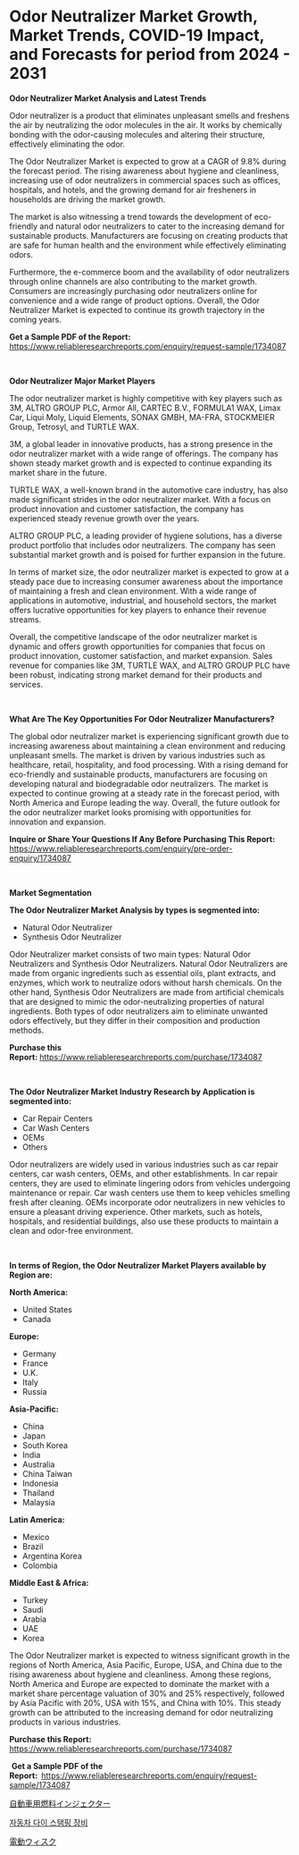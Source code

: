 <p><h1>Odor Neutralizer Market Growth, Market Trends, COVID-19 Impact, and Forecasts for period from 2024 - 2031</h1></p><p><strong>Odor Neutralizer Market Analysis and Latest Trends</strong></p>
<p><p>Odor neutralizer is a product that eliminates unpleasant smells and freshens the air by neutralizing the odor molecules in the air. It works by chemically bonding with the odor-causing molecules and altering their structure, effectively eliminating the odor.</p><p>The Odor Neutralizer Market is expected to grow at a CAGR of 9.8% during the forecast period. The rising awareness about hygiene and cleanliness, increasing use of odor neutralizers in commercial spaces such as offices, hospitals, and hotels, and the growing demand for air fresheners in households are driving the market growth.</p><p>The market is also witnessing a trend towards the development of eco-friendly and natural odor neutralizers to cater to the increasing demand for sustainable products. Manufacturers are focusing on creating products that are safe for human health and the environment while effectively eliminating odors.</p><p>Furthermore, the e-commerce boom and the availability of odor neutralizers through online channels are also contributing to the market growth. Consumers are increasingly purchasing odor neutralizers online for convenience and a wide range of product options. Overall, the Odor Neutralizer Market is expected to continue its growth trajectory in the coming years.</p></p>
<p><strong>Get a Sample PDF of the Report:&nbsp;</strong> <a href="https://www.reliableresearchreports.com/enquiry/request-sample/1734087">https://www.reliableresearchreports.com/enquiry/request-sample/1734087</a></p>
<p>&nbsp;</p>
<p><strong>Odor Neutralizer Major Market Players</strong></p>
<p><p>The odor neutralizer market is highly competitive with key players such as 3M, ALTRO GROUP PLC, Armor All, CARTEC B.V., FORMULA1 WAX, Limax Car, Liqui Moly, Liquid Elements, SONAX GMBH, MA-FRA, STOCKMEIER Group, Tetrosyl, and TURTLE WAX. </p><p>3M, a global leader in innovative products, has a strong presence in the odor neutralizer market with a wide range of offerings. The company has shown steady market growth and is expected to continue expanding its market share in the future. </p><p>TURTLE WAX, a well-known brand in the automotive care industry, has also made significant strides in the odor neutralizer market. With a focus on product innovation and customer satisfaction, the company has experienced steady revenue growth over the years.</p><p>ALTRO GROUP PLC, a leading provider of hygiene solutions, has a diverse product portfolio that includes odor neutralizers. The company has seen substantial market growth and is poised for further expansion in the future.</p><p>In terms of market size, the odor neutralizer market is expected to grow at a steady pace due to increasing consumer awareness about the importance of maintaining a fresh and clean environment. With a wide range of applications in automotive, industrial, and household sectors, the market offers lucrative opportunities for key players to enhance their revenue streams.</p><p>Overall, the competitive landscape of the odor neutralizer market is dynamic and offers growth opportunities for companies that focus on product innovation, customer satisfaction, and market expansion. Sales revenue for companies like 3M, TURTLE WAX, and ALTRO GROUP PLC have been robust, indicating strong market demand for their products and services.</p></p>
<p>&nbsp;</p>
<p><strong>What Are The Key Opportunities For Odor Neutralizer Manufacturers?</strong></p>
<p><p>The global odor neutralizer market is experiencing significant growth due to increasing awareness about maintaining a clean environment and reducing unpleasant smells. The market is driven by various industries such as healthcare, retail, hospitality, and food processing. With a rising demand for eco-friendly and sustainable products, manufacturers are focusing on developing natural and biodegradable odor neutralizers. The market is expected to continue growing at a steady rate in the forecast period, with North America and Europe leading the way. Overall, the future outlook for the odor neutralizer market looks promising with opportunities for innovation and expansion.</p></p>
<p><strong>Inquire or Share Your Questions If Any Before Purchasing This Report:</strong> <a href="https://www.reliableresearchreports.com/enquiry/pre-order-enquiry/1734087">https://www.reliableresearchreports.com/enquiry/pre-order-enquiry/1734087</a></p>
<p>&nbsp;</p>
<p><strong>Market Segmentation</strong></p>
<p><strong>The Odor Neutralizer Market Analysis by types is segmented into:</strong></p>
<p><ul><li>Natural Odor Neutralizer</li><li>Synthesis Odor Neutralizer</li></ul></p>
<p><p>Odor Neutralizer market consists of two main types: Natural Odor Neutralizers and Synthesis Odor Neutralizers. Natural Odor Neutralizers are made from organic ingredients such as essential oils, plant extracts, and enzymes, which work to neutralize odors without harsh chemicals. On the other hand, Synthesis Odor Neutralizers are made from artificial chemicals that are designed to mimic the odor-neutralizing properties of natural ingredients. Both types of odor neutralizers aim to eliminate unwanted odors effectively, but they differ in their composition and production methods.</p></p>
<p><strong>Purchase this Report:&nbsp;</strong><a href="https://www.reliableresearchreports.com/purchase/1734087">https://www.reliableresearchreports.com/purchase/1734087</a></p>
<p>&nbsp;</p>
<p><strong>The Odor Neutralizer Market Industry Research by Application is segmented into:</strong></p>
<p><ul><li>Car Repair Centers</li><li>Car Wash Centers</li><li>OEMs</li><li>Others</li></ul></p>
<p><p>Odor neutralizers are widely used in various industries such as car repair centers, car wash centers, OEMs, and other establishments. In car repair centers, they are used to eliminate lingering odors from vehicles undergoing maintenance or repair. Car wash centers use them to keep vehicles smelling fresh after cleaning. OEMs incorporate odor neutralizers in new vehicles to ensure a pleasant driving experience. Other markets, such as hotels, hospitals, and residential buildings, also use these products to maintain a clean and odor-free environment.</p></p>
<p>&nbsp;</p>
<p><strong>In terms of Region, the Odor Neutralizer Market Players available by Region are:</strong></p>
<p>
    <p> <strong> North America: </strong>
        <ul>
            <li>United States</li>
            <li>Canada</li>
        </ul>
        </p> 
    <p> <strong> Europe: </strong>
        <ul>
            <li>Germany</li>
            <li>France</li>
            <li>U.K.</li>
            <li>Italy</li>
            <li>Russia</li>
        </ul>
        </p> 
    <p> <strong> Asia-Pacific: </strong>
        <ul>
            <li>China</li>
            <li>Japan</li>
            <li>South Korea</li>
            <li>India</li>
            <li>Australia</li>
            <li>China Taiwan</li>
            <li>Indonesia</li>
            <li>Thailand</li>
            <li>Malaysia</li>
        </ul>
        </p> 
    <p> <strong> Latin America: </strong>
        <ul>
            <li>Mexico</li>
            <li>Brazil</li>
            <li>Argentina Korea</li>
            <li>Colombia</li>
        </ul>
        </p> 
    <p> <strong> Middle East & Africa: </strong>
        <ul>
            <li>Turkey</li>
            <li>Saudi</li>
            <li>Arabia</li>
            <li>UAE</li>
            <li>Korea</li>
        </ul>
    </p>
    </p>
<p><p>The Odor Neutralizer market is expected to witness significant growth in the regions of North America, Asia Pacific, Europe, USA, and China due to the rising awareness about hygiene and cleanliness. Among these regions, North America and Europe are expected to dominate the market with a market share percentage valuation of 30% and 25% respectively, followed by Asia Pacific with 20%, USA with 15%, and China with 10%. This steady growth can be attributed to the increasing demand for odor neutralizing products in various industries.</p></p>
<p><strong>Purchase this Report: </strong><a href="https://www.reliableresearchreports.com/purchase/1734087">https://www.reliableresearchreports.com/purchase/1734087</a></p>
<p>&nbsp;<strong>Get a Sample PDF of the Report:&nbsp;&nbsp;</strong><a href="https://www.reliableresearchreports.com/enquiry/request-sample/1734087">https://www.reliableresearchreports.com/enquiry/request-sample/1734087</a></p>
<p><strong></strong></p>
<p><p><a href="https://medium.com/@abdielkilback/%E8%87%AA%E5%8B%95%E8%BB%8A%E7%87%83%E6%96%99%E5%99%B4%E5%B0%84%E5%99%A8%E5%B8%82%E5%A0%B4%E3%81%AE%E3%83%88%E3%83%AC%E3%83%B3%E3%83%89%E3%81%A8%E5%B8%82%E5%A0%B4%E5%88%86%E6%9E%90%E3%81%AF-2024%E5%B9%B4%E3%81%8B%E3%82%892031%E5%B9%B4%E3%81%BE%E3%81%A7%E3%81%AE%E4%BA%88%E6%B8%AC%E3%81%95%E3%82%8C%E3%81%A6%E3%81%84%E3%81%BE%E3%81%99-7a8256827417">自動車用燃料インジェクター</a></p><p><a href="https://medium.com/@felipegrrady654556/%EC%9E%90%EB%8F%99%EC%B0%A8-%EB%8B%A4%EC%9D%B4-%EC%8A%A4%ED%83%AC%ED%95%91-%EC%9E%A5%EB%B9%84-%EC%8B%9C%EC%9E%A5-%EB%B6%84%EC%84%9D-%EA%B8%80%EB%A1%9C%EB%B2%8C-%EC%82%B0%EC%97%85-%EC%A0%84%EB%A7%9D-%EB%B0%8F-%EC%98%88%EC%B8%A1-2024%EB%85%84%EB%B6%80%ED%84%B0-2031%EB%85%84-aeb2b15a0a31">자동차 다이 스탬핑 장비</a></p><p><a href="https://medium.com/@alyle7648/%E9%9B%BB%E5%8B%95%E6%B3%A1%E7%AB%8B%E3%81%A6%E5%99%A8%E5%B8%82%E5%A0%B4%E3%81%AE%E8%A6%8F%E6%A8%A1%E3%81%A8%E5%B8%82%E5%A0%B4%E5%8B%95%E5%90%91-%E5%AE%8C%E5%85%A8%E3%81%AA%E7%94%A3%E6%A5%AD%E6%A6%82%E8%A6%81-2024%E5%B9%B4%E3%81%8B%E3%82%892031%E5%B9%B4%E3%81%BE%E3%81%A7-e8369cb30201">電動ウィスク</a></p></p>